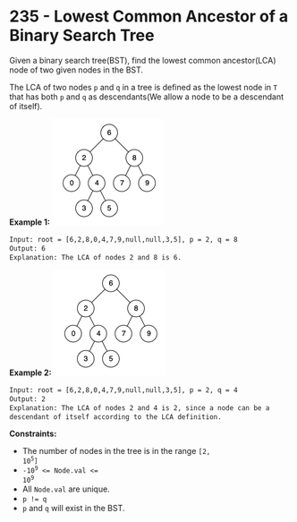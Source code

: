 # 235 - Lowest Common Ancestor of a Binary Search Tree
Given a binary search tree(BST), find the lowest common ancestor(LCA) node of two given nodes in the BST.

The LCA of two nodes `p` and `q` in a tree is defined as the lowest node in `T` that has both `p` and `q` as descendants(We allow a node to be a descendant of itself).

**Example 1:**
![ex1](./assets/ex1.png)
```
Input: root = [6,2,8,0,4,7,9,null,null,3,5], p = 2, q = 8
Output: 6
Explanation: The LCA of nodes 2 and 8 is 6.
```

**Example 2:**
![ex2](./assets/ex2.png)
```
Input: root = [6,2,8,0,4,7,9,null,null,3,5], p = 2, q = 4
Output: 2
Explanation: The LCA of nodes 2 and 4 is 2, since a node can be a descendant of itself according to the LCA definition.
```

**Constraints:**
- The number of nodes in the tree is in the range <code>[2, 10<sup>5</sup>]</code>
- <code>-10<sup>9</sup> <= Node.val <= 10<sup>9</sup></code>
- All `Node.val` are unique.
- `p != q`
- `p` and `q` will exist in the BST.
